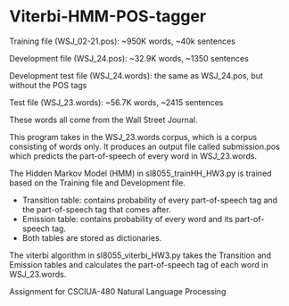 # Viterbi-HMM-POS-tagger

Training file (WSJ_02-21.pos): ~950K words, ~40k sentences

Development file (WSJ_24.pos): ~32.9K words, ~1350 sentences

Development test file (WSJ_24.words): the same as WSJ_24.pos, but without the POS tags

Test file (WSJ_23.words): ~56.7K words, ~2415 sentences

These words all come from the Wall Street Journal.

This program takes in the WSJ_23.words corpus, which is a corpus consisting of words only.
It produces an output file called submission.pos which predicts the part-of-speech of every word in WSJ_23.words.

The Hidden Markov Model (HMM) in sl8055_trainHH_HW3.py is trained based on the Training file and Development file.
- Transition table: contains probability of every part-of-speech tag and the part-of-speech tag that comes after.
- Emission table: contains probability of every word and its part-of-speech tag.
- Both tables are stored as dictionaries.
  
The viterbi algorithm in sl8055_viterbi_HW3.py takes the Transition and Emission tables and calculates the part-of-speech tag of each word in WSJ_23.words.

Assignment for CSCIUA-480 Natural Language Processing
